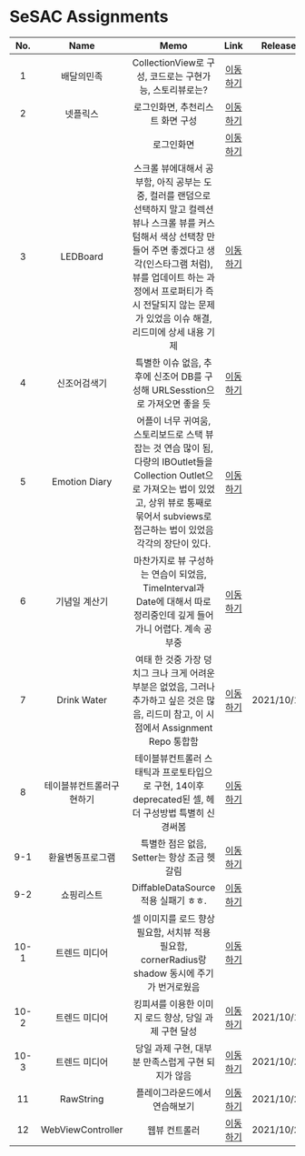 # SeSAC Assignments

|No.|Name|Memo|Link|Release|
|:-:|:-:|:-:|:-:|:-:|
|1|배달의민족|CollectionView로 구성, 코드로는 구현가능, 스토리뷰로는?|[이동하기](https://github.com/urijan44/SSAC-Task/blob/master/0928/Assignment.md)||
|2|넷플릭스|로그인화면, 추천리스트 화면 구성|[이동하기](https://github.com/urijan44/SSAC-Task/blob/master/0928/Assignment.md)||
|||로그인화면|[이동하기](https://github.com/urijan44/SSAC-Task/blob/master/0930/Assignment.md)||
|3|LEDBoard|스크롤 뷰에대해서 공부함, 아직 공부는 도중, 컬러를 랜덤으로 선택하지 말고 컬렉션 뷰나 스크롤 뷰를 커스텀해서 색상 선택창 만들어 주면 좋겠다고 생각(인스타그램 처럼), 뷰를 업데이트 하는 과정에서 프로퍼티가 즉시 전달되지 않는 문제가 있었음 이슈 해결, 리드미에 상세 내용 기제|[이동하기](https://github.com/urijan44/SSAC-Task/blob/master/1001/LEDBoard.md)||
|4|신조어검색기|특별한 이슈 없음, 추후에 신조어 DB를 구성해 URLSesstion으로 가져오면 좋을 듯|[이동하기](https://github.com/urijan44/SSAC-Task/blob/master/1001/%EC%8B%A0%EC%A1%B0%EC%96%B4%EA%B2%80%EC%83%89%EA%B8%B0/%EC%8B%A0%EC%A1%B0%EC%96%B4%EA%B2%80%EC%83%89%EA%B8%B0.md)||
|5|Emotion Diary|어플이 너무 귀여움, 스토리보드로 스택 뷰 잡는 것 연습 많이 됨, 다량의 IBOutlet들을 Collection Outlet으로 가져오는 법이 있었고, 상위 뷰로 통째로 묶어서 subviews로 접근하는 법이 있었음 각각의 장단이 있다.|[이동하기](EmotionDiary/README.md)
|6|기념일 계산기|마찬가지로 뷰 구성하는 연습이 되었음, TimeInterval과 Date에 대해서 따로 정리중인데 깊게 들어가니 어렵다. 계속 공부중|[이동하기](AnniversaryCounter/README.md)|
|7|Drink Water|여태 한 것중 가장 덩치그 크나 크게 어려운 부분은 없었음, 그러나 추가하고 싶은 것은 많음, 리드미 참고, 이 시점에서 Assignment Repo 통합함|[이동하기](DrinkWater/README.md)|2021/10/19|
|8|테이블뷰컨트롤러구현하기|테이블뷰컨트롤러 스태틱과 프로토타입으로 구현, 14이후 deprecated된 셀, 헤더 구성방법 특별히 신경써봄|[이동하기](MyChecklist/README.md)|
|9-1|환율변동프로그램|특별한 점은 없음, Setter는 항상 조금 헷갈림|[이동하기](ExchangeProgram/README.md)|
|9-2|쇼핑리스트|DiffableDataSource 적용 실패기 ㅎㅎ.|[이동하기](ShoppingList/README.md)|
|10-1|트렌드 미디어|셀 이미지를 로드 향상 필요함, 서치뷰 적용 필요함, cornerRadius랑 shadow 동시에 주기가 번거로웠음|[이동하기](TrendMedia/1017README.md)|
|10-2|트렌드 미디어|킹피셔를 이용한 이미지 로드 향상, 당일 과제 구현 달성|[이동하기](TrendMedia/1018README.md)|2021/10/19|
|10-3|트렌드 미디어|당일 과제 구현, 대부분 만족스럽게 구현 되지가 않음|[이동하기](TrendMedia/README.md)|2021/10/20|
|11|RawString|플레이그라운드에서 연습해보기|[이동하기](RawStringPractice.playground/README.md)|2021/10/20|
|12|WebViewController|웹뷰 컨트롤러|[이동하기](WebViewController/README.md)|2021/10/20|
